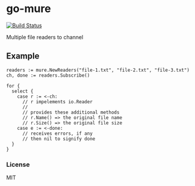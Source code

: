 # go-mure

[![Build Status](https://travis-ci.org/nowk/go-mure.svg?branch=master)](https://travis-ci.org/nowk/go-mure)

Multiple file readers to channel

## Example

    readers := mure.NewReaders("file-1.txt", "file-2.txt", "file-3.txt")
    ch, done := readers.Subscribe()

    for {
      select {
        case r := <-ch:
          // r impelements io.Reader
          //
          // provides these additional methods
          // r.Name() => the original file name 
          // r.Size() => the original file size
        case e := <-done:
          // receives errors, if any
          // then nil to signify done
      }
    }

### License

MIT
